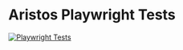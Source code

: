 # Aristos Playwright Tests

[![Playwright Tests](https://github.com/caezar47/aristos-playwright-tests/actions/workflows/playwright.yml/badge.svg?event=workflow_dispatch)](https://github.com/caezar47/aristos-playwright-tests/actions/workflows/playwright.yml)